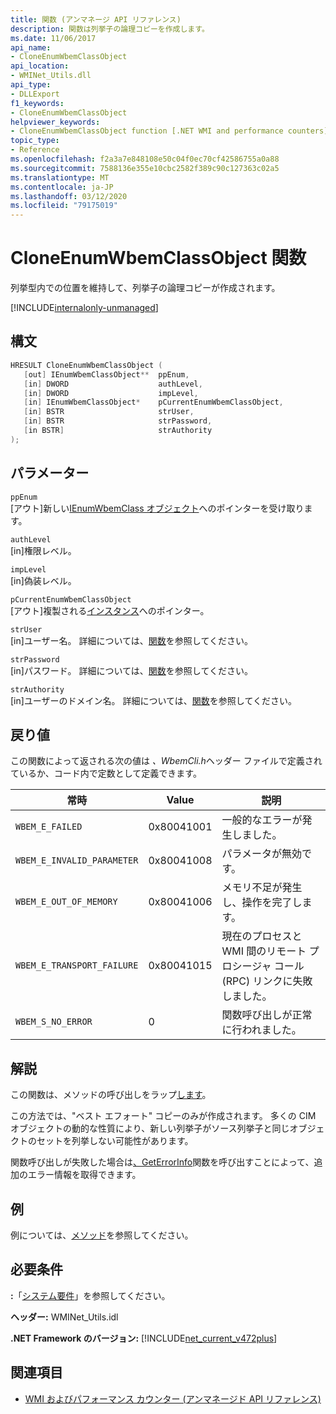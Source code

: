 ```yaml
---
title: 関数 (アンマネージ API リファレンス)
description: 関数は列挙子の論理コピーを作成します。
ms.date: 11/06/2017
api_name:
- CloneEnumWbemClassObject
api_location:
- WMINet_Utils.dll
api_type:
- DLLExport
f1_keywords:
- CloneEnumWbemClassObject
helpviewer_keywords:
- CloneEnumWbemClassObject function [.NET WMI and performance counters]
topic_type:
- Reference
ms.openlocfilehash: f2a3a7e848108e50c04f0ec70cf42586755a0a88
ms.sourcegitcommit: 7588136e355e10cbc2582f389c90c127363c02a5
ms.translationtype: MT
ms.contentlocale: ja-JP
ms.lasthandoff: 03/12/2020
ms.locfileid: "79175019"
---
```

# <a name="cloneenumwbemclassobject-function"></a>CloneEnumWbemClassObject 関数
列挙型内での位置を維持して、列挙子の論理コピーが作成されます。

[!INCLUDE[internalonly-unmanaged](../../../../includes/internalonly-unmanaged.md)]

## <a name="syntax"></a>構文

```cpp
HRESULT CloneEnumWbemClassObject (
   [out] IEnumWbemClassObject**  ppEnum,
   [in] DWORD                    authLevel,
   [in] DWORD                    impLevel,
   [in] IEnumWbemClassObject*    pCurrentEnumWbemClassObject,
   [in] BSTR                     strUser,
   [in] BSTR                     strPassword,
   [in BSTR]                     strAuthority
);
```

## <a name="parameters"></a>パラメーター

`ppEnum`\
[アウト]新しい[IEnumWbemClass オブジェクト](/windows/desktop/api/wbemcli/nn-wbemcli-ienumwbemclassobject)へのポインターを受け取ります。

`authLevel`\
[in]権限レベル。

`impLevel`\
[in]偽装レベル。

`pCurrentEnumWbemClassObject`\
[アウト]複製される[インスタンス](/windows/desktop/api/wbemcli/nn-wbemcli-ienumwbemclassobject)へのポインター。

`strUser`\
[in]ユーザー名。 詳細については、[関数](connectserverwmi.md)を参照してください。

`strPassword`\
[in]パスワード。 詳細については、[関数](connectserverwmi.md)を参照してください。

`strAuthority`\
[in]ユーザーのドメイン名。 詳細については、[関数](connectserverwmi.md)を参照してください。

## <a name="return-value"></a>戻り値

この関数によって返される次の値は *、WbemCli.h*ヘッダー ファイルで定義されているか、コード内で定数として定義できます。

|常時  |Value  |説明  |
|---------|---------|---------|
| `WBEM_E_FAILED` | 0x80041001 | 一般的なエラーが発生しました。 |
| `WBEM_E_INVALID_PARAMETER` | 0x80041008 | パラメータが無効です。 |
| `WBEM_E_OUT_OF_MEMORY` | 0x80041006 | メモリ不足が発生し、操作を完了します。 |
| `WBEM_E_TRANSPORT_FAILURE` | 0x80041015 | 現在のプロセスと WMI 間のリモート プロシージャ コール (RPC) リンクに失敗しました。 |
| `WBEM_S_NO_ERROR` | 0 | 関数呼び出しが正常に行われました。  |

## <a name="remarks"></a>解説

この関数は、メソッドの呼び出しをラップ[します](/windows/desktop/api/wbemcli/nf-wbemcli-ienumwbemclassobject-clone)。

この方法では、"ベスト エフォート" コピーのみが作成されます。 多くの CIM オブジェクトの動的な性質により、新しい列挙子がソース列挙子と同じオブジェクトのセットを列挙しない可能性があります。

関数呼び出しが失敗した場合は[、GetErrorInfo](geterrorinfo.md)関数を呼び出すことによって、追加のエラー情報を取得できます。

## <a name="example"></a>例

例については、[メソッド](/windows/desktop/api/wbemcli/nf-wbemcli-ienumwbemclassobject-clone)を参照してください。

## <a name="requirements"></a>必要条件
 **:**「[システム要件](../../get-started/system-requirements.md)」を参照してください。

 **ヘッダー:** WMINet_Utils.idl

 **.NET Framework のバージョン:** [!INCLUDE[net_current_v472plus](../../../../includes/net-current-v472plus.md)]

## <a name="see-also"></a>関連項目

- [WMI およびパフォーマンス カウンター (アンマネージド API リファレンス)](index.md)
